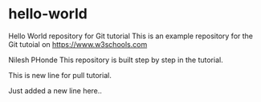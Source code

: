 # hello-world
Hello World repository for Git tutorial
This is an example repository for the Git tutoial on https://www.w3schools.com

Nilesh PHonde
This repository is built step by step in the tutorial.

This is new line for pull tutorial.

Just added a new line here..
